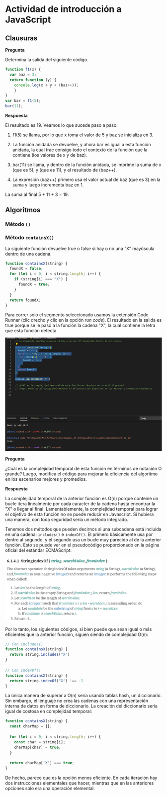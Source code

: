 # Actividad de introducción a JavaScript

## Clausuras

**Pregunta**

Determina la salida del siguiente código.

```javascript
function f1(x) {
  var baz = 3;
  return function (y) {
    console.log(x + y + (baz++));
    }
}
var bar = f1(5);
bar(11);
```

**Respuesta**

El resultado es 19. Veamos lo que sucede paso a paso:

1. f1(5) se llama, por lo que x toma el valor de 5 y baz se inicializa en 3.
   
2. La función anidada se devuelve, y ahora bar es igual a esta función anidada, la cual trae consigo todo el contexto de la función que la contiene (los valores de x y de baz).
   
3. bar(11) se llama, y dentro de la función anidada, se imprime la suma de x (que es 5), y (que es 11), y el resultado de (baz++).
   
4. La expresión (baz++) primero usa el valor actual de baz (que es 3) en la suma y luego incrementa baz en 1.

La suma al final 5 + 11 + 3 = 19.

## Algoritmos

### Método `()`

### Método `containsX()`

La siguiente función devuelve true o false si hay o no una “X” mayúscula dentro de una cadena.

```js
function containsX(string) {
  foundX = false;
  for (let i = 0; i < string.length; i++) {
    if (string[i] === "X") {
      foundX = true;
    }
  }
  return foundX;
}
```

Para correr solo el segmento seleccionado usamos la extensión Code Runner (clic drecho y clic en la opción _run code_). El resultado en la salida es true porque se le pasó a la función la cadena "X", la cual contiene la letra que esta función detecta.

![](sources/2023-11-20-12-39-46.png)

**Pregunta**

¿Cuál es la complejidad temporal de esta función en términos de notación O grande? Luego, modifica el código para mejorar la eficiencia del algoritmo en los escenarios mejores y promedios.

**Respuesta**

La complejidad temporal de la anterior función es O(n) porque conteine un bucle itera linealmente por cada caracter de la cadena hasta encontrar la "X" o llegar al final. Lamentablemente, la complejidad temporal para lograr el objetivo de esta función no se puede reducir en Javascript. Si hubiera una manera, con toda seguridad sería un método integrado. 

Tenemos dos métodos que pueden decirnos si una subcadena está incluida en una cadena: `includes()` e `indexOf()`. El primero básicamente usa por dentro al segundo, y el segundo usa un bucle muy parecido al de la anterior función. Esto se puede ver en el pseudocódigo proporcionado en la página oficial del estándar ECMAScript:

![](sources/2023-11-21-00-00-17.png)

Por lo tanto, los siguientes códigos, si bien puede que sean igual o más eficientes que la anterior función, siguen siendo de complejidad O(n):

```javascript
// Con includes()
function containsX(string) {
  return string.includes("X")
}

// Con indexOf()
function containsX(string) {
  return string.indexOf("X") !== -1
}
```

La única manera de superar a O(n) sería usando tablas hash, un diccionario. Sin embargo, el lenguaje no crea las cadenas con una representación interna de datos en forma de diccionario. La creación del diccionario sería igual de costosa en complejidad temporal:

```javascript
function containsX(string) {
  const charMap = {};

  for (let i = 0; i < string.length; i++) {
    const char = string[i];
    charMap[char] = true;
  }

  return charMap['X'] === true;
}
```

De hecho, parece que es la opción menos eficiente. En cada iteración hay dos instrucciones elementales que hacer, mientras que en las anteriores opciones solo era una operación elemental.

